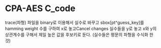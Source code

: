 # CPA-AES C_code
trace(파형) 파일을 binary로 이용해서 실수로 바꾸고 sbox[pt^guess_key]를 hamming weight 수를 구하여 x로 놓고Cancel changes
실수들을 y로 놓고 x와 y의 상관계수를 구해서 제일 높은 값을 후보키로 둔다.
(실수들은 평문의 파형을 수식화 한 것)
